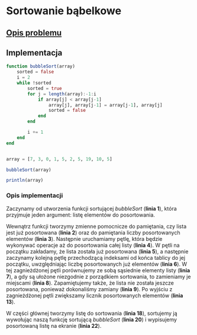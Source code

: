 # Sortowanie bąbelkowe

## [Opis problemu](../../../../algorithms/sorting/bubble-sort.md)


## Implementacja

```julia linenums="1"
function bubbleSort(array)
    sorted = false
    i = 2
    while !sorted
        sorted = true
        for j = length(array):-1:i
            if array[j] < array[j-1]
                array[j], array[j-1] = array[j-1], array[j]
                sorted = false
            end
        end

        i += 1
    end
end


array = [7, 3, 0, 1, 5, 2, 5, 19, 10, 5]

bubbleSort(array)

println(array)
```


### Opis implementacji

Zaczynamy od utworzenia funkcji sortującej *bubbleSort* (**linia 1**), która przyjmuje jeden argument: listę elementów do posortowania.

Wewnątrz funkcji tworzymy zmienne pomocnicze do pamiętania, czy lista jest już posortowana (**linia 2**) oraz do pamiętania liczby posortowanych elementów (**linia 3**). Następnie uruchamiamy pętlę, która będzie wykonywać operacje aż do posortowania całej listy (**linia 4**). W pętli na początku zakładamy, że lista została już posortowana (**linia 5**), a następnie zaczynamy kolejną pętlę przechodzącą indeksami od końca tablicy do jej początku, uwzględniając liczbę posortowanych już elementów (**linia 6**). W tej zagnieżdżonej pętli porównujemy ze sobą sąsiednie elementy listy (**linia 7**), a gdy są ułożone niezgodnie z porządkiem sortowania, to zamieniamy je miejscami (**linia 8**). Zapamiętujemy także, że lista nie została jeszcze posortowana, ponieważ dokonaliśmy zamiany (**linia 9**). Po wyjściu z zagnieżdżonej pętli zwiększamy licznik posortowanych elementów (**linia 13**).

W części głównej tworzymy listę do sortowania (**linia 18**), sortujemy ją wywołując naszą funkcję sortującą *bubbleSort* (**linia 20**) i wypisujemy posortowaną listę na ekranie (**linia 22**).
